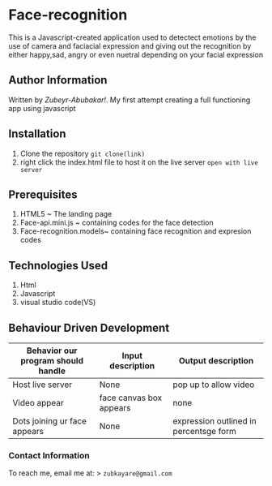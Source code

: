 # Face-recognition

This is a Javascript-created application used to detectect emotions by the use of camera and faciacial expression and giving out the recognition by either happy,sad, angry or even nuetral depending on your facial expression

## Author Information
Written by *Zubeyr-Abubakar!*. My first attempt creating a full functioning app using javascript

## Installation

1. Clone the repository `git clone(link)`
3. right click the index.html file to host it on the live server `open with live server`


## Prerequisites
1. HTML5 ~ The landing page
2. Face-api.mini.js ~ containing codes for the face detection  
3. Face-recognition.models~ containing face recognition and expresion codes 

## Technologies Used
1. Html
2. Javascript
3. visual studio code(VS)

## Behaviour Driven Development

| Behavior our program should handle | Input description |  Output description
| --- | --- | --- |
|Host live server | None | pop up to allow video
|Video appear| face canvas box appears  |  none
|Dots joining ur face appears | None |  expression outlined in percentsge form


### Contact Information
To reach me, email me at: > `zubkayare@gmail.com`